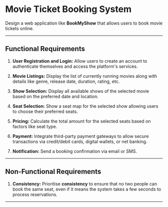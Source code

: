 # Movie Ticket Booking System

Design a web application like **BookMyShow** that allows users to book movie tickets online.

---
## Functional Requirements

1. **User Registration and Login:** Allow users to create an account to authenticate themselves and access the platform's services.

2. **Movie Listings:** Display the list of currently running movies along with details like genre, release date, duration, rating, etc.

3. **Show Selection:** Display all available shows of the selected movie based on the preferred date and location.

4. **Seat Selection:** Show a seat map for the selected show allowing users to choose their preferred seats.

5. **Pricing:** Calculate the total amount for the selected seats based on factors like seat type.

6. **Payment:** Integrate third-party payment gateways to allow secure transactions via credit/debit cards, digital wallets, or net banking.

7. **Notification:** Send a booking confirmation via email or SMS.

---
## Non-Functional Requirements

1. **Consistency:** Prioritise **consistency** to ensure that no two people can book the same seat, even if it means the system takes a few seconds to process reservations.

---

